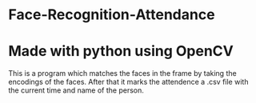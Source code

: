# Face-Recognition-Attendance

# Made with python using OpenCV

This is a program which matches the faces in the frame by taking the encodings of the faces. After that it marks the attendence a .csv file with the current time and name of the person.
